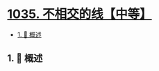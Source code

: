 # [1035. 不相交的线【中等】](https://github.com/tnotesjs/TNotes.leetcode/tree/main/notes/1035.%20%E4%B8%8D%E7%9B%B8%E4%BA%A4%E7%9A%84%E7%BA%BF%E3%80%90%E4%B8%AD%E7%AD%89%E3%80%91)

<!-- region:toc -->

- [1. 📝 概述](#1--概述)

<!-- endregion:toc -->

## 1. 📝 概述
